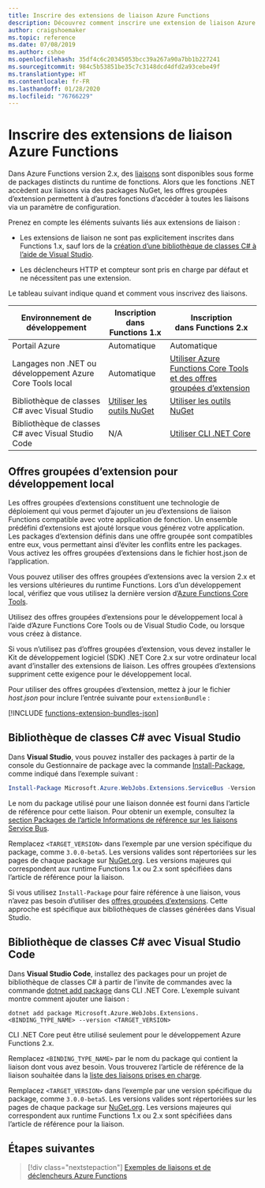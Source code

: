 ```yaml
---
title: Inscrire des extensions de liaison Azure Functions
description: Découvrez comment inscrire une extension de liaison Azure Functions en fonction de votre environnement.
author: craigshoemaker
ms.topic: reference
ms.date: 07/08/2019
ms.author: cshoe
ms.openlocfilehash: 35df4c6c20345053bcc39a267a90a7bb1b227241
ms.sourcegitcommit: 984c5b53851be35c7c3148dcd4dfd2a93cebe49f
ms.translationtype: HT
ms.contentlocale: fr-FR
ms.lasthandoff: 01/28/2020
ms.locfileid: "76766229"
---
```

# <a name="register-azure-functions-binding-extensions"></a>Inscrire des extensions de liaison Azure Functions

Dans Azure Functions version 2.x, des [liaisons](./functions-triggers-bindings.md) sont disponibles sous forme de packages distincts du runtime de fonctions. Alors que les fonctions .NET accèdent aux liaisons via des packages NuGet, les offres groupées d’extension permettent à d’autres fonctions d’accéder à toutes les liaisons via un paramètre de configuration.

Prenez en compte les éléments suivants liés aux extensions de liaison :

- Les extensions de liaison ne sont pas explicitement inscrites dans Functions 1.x, sauf lors de la [création d’une bibliothèque de classes C# à l’aide de Visual Studio](#local-csharp).

- Les déclencheurs HTTP et compteur sont pris en charge par défaut et ne nécessitent pas une extension.

Le tableau suivant indique quand et comment vous inscrivez des liaisons.

| Environnement de développement |Inscription<br/> dans Functions 1.x  |Inscription<br/> dans Functions 2.x  |
|-------------------------|------------------------------------|------------------------------------|
|Portail Azure|Automatique|Automatique|
|Langages non .NET ou développement Azure Core Tools local|Automatique|[Utiliser Azure Functions Core Tools et des offres groupées d’extension](#extension-bundles)|
|Bibliothèque de classes C# avec Visual Studio|[Utiliser les outils NuGet](#vs)|[Utiliser les outils NuGet](#vs)|
|Bibliothèque de classes C# avec Visual Studio Code|N/A|[Utiliser CLI .NET Core](#vs-code)|

## <a name="extension-bundles"></a>Offres groupées d’extension pour développement local

Les offres groupées d’extensions constituent une technologie de déploiement qui vous permet d’ajouter un jeu d’extensions de liaison Functions compatible avec votre application de fonction. Un ensemble prédéfini d’extensions est ajouté lorsque vous générez votre application. Les packages d’extension définis dans une offre groupée sont compatibles entre eux, vous permettant ainsi d’éviter les conflits entre les packages. Vous activez les offres groupées d’extensions dans le fichier host.json de l’application.  

Vous pouvez utiliser des offres groupées d’extensions avec la version 2.x et les versions ultérieures du runtime Functions. Lors d’un développement local, vérifiez que vous utilisez la dernière version d’[Azure Functions Core Tools](functions-run-local.md#v2).

Utilisez des offres groupées d’extensions pour le développement local à l’aide d’Azure Functions Core Tools ou de Visual Studio Code, ou lorsque vous créez à distance.

Si vous n’utilisez pas d’offres groupées d’extension, vous devez installer le Kit de développement logiciel (SDK) .NET Core 2.x sur votre ordinateur local avant d’installer des extensions de liaison. Les offres groupées d’extensions suppriment cette exigence pour le développement local. 

Pour utiliser des offres groupées d’extension, mettez à jour le fichier *host.json* pour inclure l’entrée suivante pour `extensionBundle` :
 
[!INCLUDE [functions-extension-bundles-json](../../includes/functions-extension-bundles-json.md)]

<a name="local-csharp"></a>

## <a name="vs"></a> Bibliothèque de classes C\# avec Visual Studio

Dans **Visual Studio**, vous pouvez installer des packages à partir de la console du Gestionnaire de package avec la commande [Install-Package](https://docs.microsoft.com/nuget/tools/ps-ref-install-package), comme indiqué dans l’exemple suivant :

```powershell
Install-Package Microsoft.Azure.WebJobs.Extensions.ServiceBus -Version <TARGET_VERSION>
```

Le nom du package utilisé pour une liaison donnée est fourni dans l’article de référence pour cette liaison. Pour obtenir un exemple, consultez la [section Packages de l’article Informations de référence sur les liaisons Service Bus](functions-bindings-service-bus.md#packages---functions-1x).

Remplacez `<TARGET_VERSION>` dans l’exemple par une version spécifique du package, comme `3.0.0-beta5`. Les versions valides sont répertoriées sur les pages de chaque package sur [NuGet.org](https://nuget.org). Les versions majeures qui correspondent aux runtime Functions 1.x ou 2.x sont spécifiées dans l’article de référence pour la liaison.

Si vous utilisez `Install-Package` pour faire référence à une liaison, vous n’avez pas besoin d’utiliser des [offres groupées d’extensions](#extension-bundles). Cette approche est spécifique aux bibliothèques de classes générées dans Visual Studio.

## <a name="vs-code"></a> Bibliothèque de classes C# avec Visual Studio Code

Dans **Visual Studio Code**, installez des packages pour un projet de bibliothèque de classes C# à partir de l’invite de commandes avec la commande [dotnet add package](https://docs.microsoft.com/dotnet/core/tools/dotnet-add-package) dans CLI .NET Core. L’exemple suivant montre comment ajouter une liaison :

```terminal
dotnet add package Microsoft.Azure.WebJobs.Extensions.<BINDING_TYPE_NAME> --version <TARGET_VERSION>
```

CLI .NET Core peut être utilisé seulement pour le développement Azure Functions 2.x.

Remplacez `<BINDING_TYPE_NAME>` par le nom du package qui contient la liaison dont vous avez besoin. Vous trouverez l’article de référence de la liaison souhaitée dans la [liste des liaisons prises en charge](./functions-triggers-bindings.md#supported-bindings).

Remplacez `<TARGET_VERSION>` dans l’exemple par une version spécifique du package, comme `3.0.0-beta5`. Les versions valides sont répertoriées sur les pages de chaque package sur [NuGet.org](https://nuget.org). Les versions majeures qui correspondent aux runtime Functions 1.x ou 2.x sont spécifiées dans l’article de référence pour la liaison.

## <a name="next-steps"></a>Étapes suivantes
> [!div class="nextstepaction"]
> [Exemples de liaisons et de déclencheurs Azure Functions](./functions-bindings-example.md)
